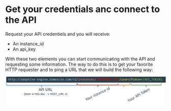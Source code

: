 # Get your credentials anc connect to the API

Request your API credentiels and you will receive:
* An instance_id
* An api_key

With these two elements you can start communicating with the API and requesting some information. The way to do this is to get your favorite HTTP requester and to ping a URL that we will build the following way:

![URL Creation](https://raw.githubusercontent.com/Celumproject/domoscio-docs/master/uploads/creation_url.png)